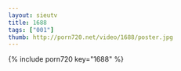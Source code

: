 ```yaml
--- 
layout: sieutv
title: 1688
tags: ["001"]
thumb: http://porn720.net/video/1688/poster.jpg
---
```

{% include porn720 key="1688" %} 

